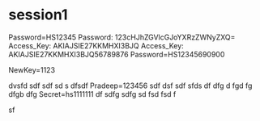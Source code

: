 # session1
Password=HS12345
Password: 123cHJhZGVlcGJoYXRzZWNyZXQ=
Access_Key: AKIAJSIE27KKMHXI3BJQ
Access_Key: AKIAJSIE27KKMHXI3BJQ56789876
Password=HS12345690900

NewKey=1123

dvsfd
sdf
sdf
sd
s
dfsdf
Pradeep=123456
sdf
dsf
sdf
sfds
df
dfg
d
fgd
fg
dfgb
dfg
Secret=hs1111111
df
sdfg
sdfg
sd
fsd
fsd
f




sf

